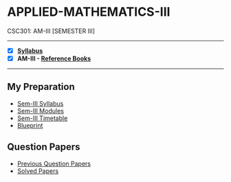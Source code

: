 # APPLIED-MATHEMATICS-III
 CSC301: AM-III [SEMESTER III] 

---
 
 - [X] **[Syllabus](https://github.com/Amey-Thakur/APPLIED-MATHEMATICS-III/blob/main/SE-Comps_CBCGS_Syllabus.pdf)**
 - [X] **AM-III - [Reference Books](https://github.com/Amey-Thakur/APPLIED-MATHEMATICS-III/tree/main/Reference%20Books)**

---

## My Preparation
 - [Sem-III Syllabus](https://github.com/Amey-Thakur/APPLIED-MATHEMATICS-III/blob/main/My%20Preparation/Note_2019-09-26_13_54_38_159.png)
 - [Sem-III Modules](https://github.com/Amey-Thakur/APPLIED-MATHEMATICS-III/blob/main/My%20Preparation/Note_2019-09-26_14_10_59_854.png)
 - [Sem-III Timetable](https://github.com/Amey-Thakur/APPLIED-MATHEMATICS-III/blob/main/My%20Preparation/Note_2019-09-26_14_17_40_056.png)
 - [Blueprint](https://github.com/Amey-Thakur/APPLIED-MATHEMATICS-III/blob/main/Blueprint%20(AM-III).png)

## Question Papers
 - [Previous Question Papers](https://github.com/Amey-Thakur/APPLIED-MATHEMATICS-III/tree/main/Quesion%20Papers/Previous%20Quesion%20Papers)
 - [Solved Papers](https://github.com/Amey-Thakur/APPLIED-MATHEMATICS-III/tree/main/Quesion%20Papers/M3%20Solved%20Papers)
